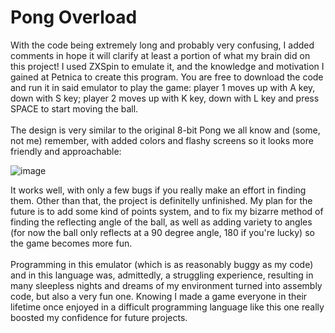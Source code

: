 # Pong Overload
With the code being extremely long and probably very confusing, I added comments in hope it will clarify at least a portion of what my brain did
on this project! I used ZXSpin to emulate it, and the knowledge and motivation I gained at Petnica to create this program. You are free to download the code
and run it in said emulator to play the game: player 1 moves up with A key, down with S key; player 2 moves up with K key, down with L key and press SPACE to start moving the ball.
\
\
The design is very similar to the original 8-bit Pong we all know and (some, not me) remember, with added colors and flashy screens so it looks more friendly
and approachable:

![image](https://github.com/tandromedar/zx-spectrum-pong/assets/111381681/477c9bad-82f2-416a-b430-d64607f06cb5)

It works well, with only a few bugs if you really make an effort in finding them. Other than that, the project is definitelly
unfinished. My plan for the future is to add some kind of points system, and to fix my bizarre method of finding the reflecting angle of the ball, as well as
adding variety to angles (for now the ball only reflects at a 90 degree angle, 180 if you're lucky) so the game becomes more fun.
\
\
Programming in this emulator (which is as reasonably buggy as my code) and in this language was, admittedly, a struggling experience, resulting in many sleepless
nights and dreams of my environment turned into assembly code, but also a very fun one. Knowing I made a game everyone in their lifetime once enjoyed in a
difficult programming language like this one really boosted my confidence for future projects.
